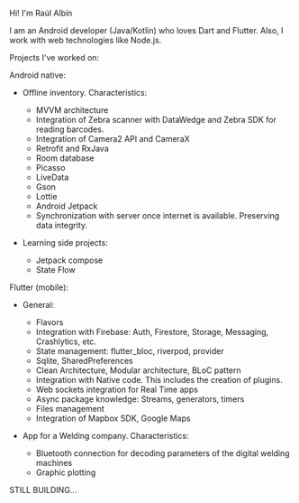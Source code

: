 Hi! I'm Raúl Albín

I am an Android developer (Java/Kotlin) who loves Dart and Flutter. Also, I work with web technologies like Node.js.

Projects I've worked on:

Android native:
  * Offline inventory. Characteristics:
    - MVVM architecture
    - Integration of Zebra scanner with DataWedge and Zebra SDK for reading barcodes.
    - Integration of Camera2 API and CameraX
    - Retrofit and RxJava
    - Room database
    - Picasso
    - LiveData
    - Gson
    - Lottie
    - Android Jetpack
    - Synchronization with server once internet is available. Preserving data integrity.
  
  * Learning side projects:
    - Jetpack compose
    - State Flow 


Flutter (mobile):
  * General:
    - Flavors
    - Integration with Firebase: Auth, Firestore, Storage, Messaging, Crashlytics, etc.
    - State management: flutter_bloc, riverpod, provider
    - Sqlite, SharedPreferences
    - Clean Architecture, Modular architecture, BLoC pattern
    - Integration with Native code. This includes the creation of plugins.
    - Web sockets integration for Real Time apps
    - Async package knowledge: Streams, generators, timers
    - Files management
    - Integration of Mapbox SDK, Google Maps
    

  * App for a Welding company. Characteristics:
    - Bluetooth connection for decoding parameters of the digital welding machines
    - Graphic plotting 
   
  STILL BUILDING...

